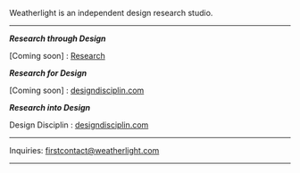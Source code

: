 Weatherlight is an independent design research studio.

---

***Research through Design***

\[Coming soon\]
: [Research](https://www.baytas.net/research/pub/2021_CHI_Azalea.pdf)

***Research for Design***

\[Coming soon\]
: [designdisciplin.com](https://www.designdisciplin.com/)

***Research into Design***

Design Disciplin
: [designdisciplin.com](https://www.designdisciplin.com/)

---

Inquiries: [firstcontact@weatherlight.com](mailto:firstcontact@weatherlight.com)

---
